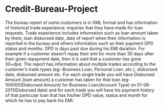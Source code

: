 # Credit-Bureau-Project
The bureau report of some customers is in XML format and has information of historical trade experience; inquiries that they have made for loan requests. Trade experience includes information such as loan amount taken by them, loan disbursed date, date of report when their information is reported in the bureau and others information such as their payment DPD status and months. DPD is days past due during his EMI duration. For example if a customer doesn’t repay their emi for more than 30 days after their given repayment date, then it is said that a customer has gone 30+dpd.  The report has information about multiple trades according to the customer’s trade types (eg:-Business Loan, Personal Loan ,etc.), disbursed date, disbursed amount etc. For each single trade you will have Disbursed Amount (loan amount) a customer has taken for that loan (eg-100000(Disbursed Amount) for Business Loan(Account Type) on 01-06-2011(Disbursed date) and for each trade you will have his payment history of that particular loan that has his/her DPD value, status and month for which he has to pay back his EMI.
